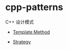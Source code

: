 # cpp-patterns



C++ 设计模式

- [Template Method](https://www.bilibili.com/video/av68111919/)

- [Strategy](https://www.bilibili.com/video/av68175283/)

